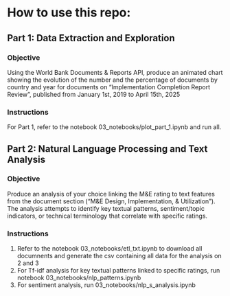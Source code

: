 # How to use this repo:
## Part 1: Data Extraction and Exploration
### Objective
Using the World Bank Documents & Reports API, produce an animated chart showing the evolution of the number and the percentage of documents by country and year for documents on “Implementation Completion Report Review”, published from January 1st, 2019 to April 15th, 2025
### Instructions
For Part 1, refer to the notebook 03_notebooks/plot_part_1.ipynb and run all. 
## Part 2: Natural Language Processing and Text Analysis
### Objective
Produce an analysis of your choice linking the M&E rating to text features from the document section (“M&E Design, Implementation, & Utilization”). The analysis attempts to identify key textual patterns, sentiment/topic indicators, or technical terminology that correlate with specific ratings. 
### Instructions
1. Refer to the notebook 03_notebooks/etl_txt.ipynb to download all documnents and generate the csv containing all data for the analysis on 2 and 3
2. For Tf-idf analysis for key textual patterns linked to specific ratings, run notebook 03_notebooks/nlp_patterns.ipynb
3. For sentiment analysis, run 03_notebooks/nlp_s_analysis.ipynb
